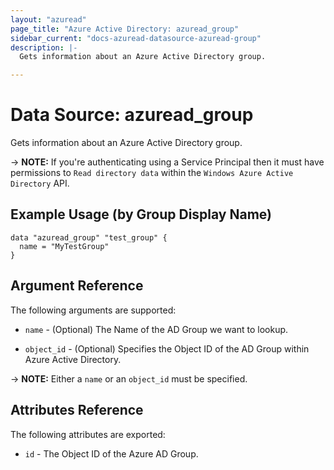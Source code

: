 ```yaml
---
layout: "azuread"
page_title: "Azure Active Directory: azuread_group"
sidebar_current: "docs-azuread-datasource-azuread-group"
description: |-
  Gets information about an Azure Active Directory group.

---
```


# Data Source: azuread_group

Gets information about an Azure Active Directory group.

-> **NOTE:** If you're authenticating using a Service Principal then it must have permissions to `Read directory data` within the `Windows Azure Active Directory` API.

## Example Usage (by Group Display Name)

```hcl
data "azuread_group" "test_group" {
  name = "MyTestGroup"
}
```

## Argument Reference

The following arguments are supported:

* `name` - (Optional) The Name of the AD Group we want to lookup.

* `object_id` - (Optional) Specifies the Object ID of the AD Group within Azure Active Directory.

-> **NOTE:** Either a `name` or an `object_id` must be specified.

## Attributes Reference

The following attributes are exported:

* `id` - The Object ID of the Azure AD Group.
